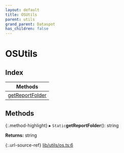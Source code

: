 ```yaml
---
layout: default
title: OSUtils
parent: utils
grand_parent: Dataspot
has_children: false
---
```


# OSUtils

## Index

| Methods |
|-----------|
| [getReportFolder](#getreportfolder) |

## Methods

{:.method-highlight}
▸ `Static`**getReportFolder**(): string

**Returns:** string

{:.url-source-ref}
[lib/utils/os.ts:6](https://github.com/ascentcore/dataspot/blob/e77cac2/lib/utils/os.ts#L6)
